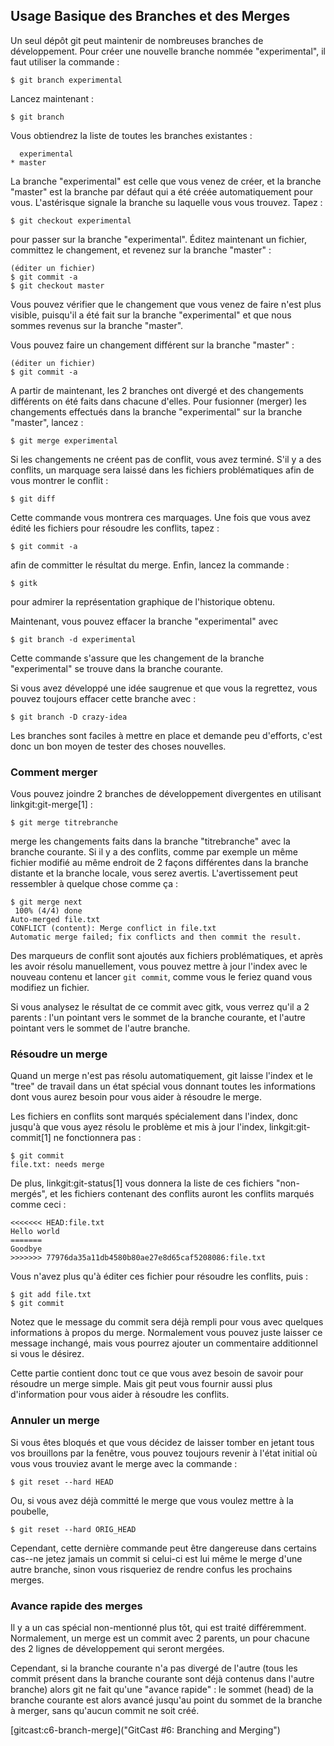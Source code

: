 ## Usage Basique des Branches et des Merges ##

Un seul dépôt git peut maintenir de nombreuses branches de
développement. Pour créer une nouvelle branche nommée
"experimental", il faut utiliser la commande :

    $ git branch experimental

Lancez maintenant :

    $ git branch

Vous obtiendrez la liste de toutes les branches existantes :

      experimental
    * master

La branche "experimental" est celle que vous venez de créer,
et la branche "master" est la branche par défaut qui a été
créée automatiquement pour vous. L'astérisque signale la
branche su laquelle vous vous trouvez. Tapez :

    $ git checkout experimental

pour passer sur la branche "experimental". Éditez maintenant
un fichier, committez le changement, et revenez sur la
branche "master" :

    (éditer un fichier)
    $ git commit -a
    $ git checkout master

Vous pouvez vérifier que le changement que vous venez de
faire n'est plus visible, puisqu'il a été fait sur la branche
"experimental" et que nous sommes revenus sur la branche
"master".

Vous pouvez faire un changement différent sur la branche
"master" :

    (éditer un fichier)
    $ git commit -a

A partir de maintenant, les 2 branches ont divergé et des changements
différents on été faits dans chacune d'elles. Pour fusionner (merger)
les changements effectués dans la branche "experimental" sur
la branche "master", lancez :

    $ git merge experimental

Si les changements ne créent pas de conflit, vous avez terminé.
S'il y a des conflits, un marquage sera laissé dans les fichiers
problématiques afin de vous montrer le conflit :

    $ git diff

Cette commande vous montrera ces marquages. Une fois que vous avez édité les
fichiers pour résoudre les conflits, tapez :

    $ git commit -a

afin de committer le résultat du merge. Enfin, lancez la commande :

    $ gitk

pour admirer la représentation graphique de l'historique obtenu.

Maintenant, vous pouvez effacer la branche "experimental" avec

    $ git branch -d experimental

Cette commande s'assure que les changement de la branche
"experimental" se trouve dans la branche courante.

Si vous avez développé une idée saugrenue et que vous la regrettez, vous
pouvez toujours effacer cette branche avec :

    $ git branch -D crazy-idea

Les branches sont faciles à mettre en place et demande peu d'efforts,
c'est donc un bon moyen de tester des choses nouvelles.

### Comment merger ###

Vous pouvez joindre 2 branches de développement divergentes
en utilisant linkgit:git-merge[1] :

    $ git merge titrebranche

merge les changements faits dans la branche "titrebranche" avec la
branche courante. Si il y a des conflits, comme par exemple un 
même fichier modifié au même endroit de 2 façons différentes
dans la branche distante et la branche locale, vous serez avertis.
L'avertissement peut ressembler à quelque chose comme ça :

    $ git merge next
     100% (4/4) done
    Auto-merged file.txt
    CONFLICT (content): Merge conflict in file.txt
    Automatic merge failed; fix conflicts and then commit the result.

Des marqueurs de conflit sont ajoutés aux fichiers problématiques,
et après les avoir résolu manuellement, vous pouvez
mettre à jour l'index avec le nouveau contenu et lancer 
`git commit`, comme vous le feriez quand vous modifiez un
fichier.

Si vous analysez le résultat de ce commit avec gitk, vous verrez
qu'il a 2 parents : l'un pointant vers le sommet de la branche
courante, et l'autre pointant vers le sommet de l'autre branche.

### Résoudre un merge ###

Quand un merge n'est pas résolu automatiquement, git laisse l'index
et le "tree" de travail dans un état spécial vous donnant toutes
les informations dont vous aurez besoin pour vous aider à résoudre
le merge.

Les fichiers en conflits sont marqués spécialement dans l'index,
donc jusqu'à que vous ayez résolu le problème et mis à jour
l'index, linkgit:git-commit[1] ne fonctionnera pas :

    $ git commit
    file.txt: needs merge

De plus, linkgit:git-status[1] vous donnera la liste de ces
fichiers "non-mergés", et les fichiers contenant des conflits
auront les conflits marqués comme ceci :

    <<<<<<< HEAD:file.txt
    Hello world
    =======
    Goodbye
    >>>>>>> 77976da35a11db4580b80ae27e8d65caf5208086:file.txt

Vous n'avez plus qu'à éditer ces fichier pour résoudre les conflits,
puis :

    $ git add file.txt
    $ git commit

Notez que le message du commit sera déjà rempli pour vous avec
quelques informations à propos du merge. Normalement vous pouvez
juste laisser ce message inchangé, mais vous pourrez ajouter un 
commentaire additionnel si vous le désirez.

Cette partie contient donc tout ce que vous avez besoin de savoir pour
résoudre un merge simple. Mais git peut vous fournir aussi plus
d'information pour vous aider à résoudre les conflits.

### Annuler un merge ###

Si vous êtes bloqués et que vous décidez de laisser tomber en jetant tous vos
brouillons par la fenêtre, vous pouvez toujours revenir à l'état initial
où vous vous trouviez avant le merge avec la commande :

    $ git reset --hard HEAD

Ou, si vous avez déjà committé le merge que vous voulez mettre à la poubelle,

    $ git reset --hard ORIG_HEAD

Cependant, cette dernière commande peut être dangereuse dans certains
cas--ne jetez jamais un commit si celui-ci est lui même le merge
d'une autre branche, sinon vous risqueriez de rendre confus
les prochains merges.

### Avance rapide des merges ###

Il y a un cas spécial non-mentionné plus tôt, qui est traité différemment.
Normalement, un merge est un commit avec 2 parents, un pour chacune des
2 lignes de développement qui seront mergées.

Cependant, si la branche courante n'a pas divergé de l'autre (tous
les commit présent dans la branche courante sont déjà contenus dans l'autre
branche) alors git ne fait qu'une "avance rapide" : le sommet (head) de la
branche courante est alors avancé jusqu'au point du sommet de la branche à
merger, sans qu'aucun commit ne soit créé.

[gitcast:c6-branch-merge]("GitCast #6: Branching and Merging")
